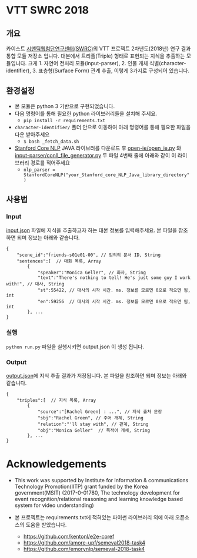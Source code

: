 # VTT SWRC 2018
## 개요
카이스트 [시맨틱웹첨단연구센터(SWRC)](http://semanticweb.kaist.ac.kr)의 VTT 프로젝트 2차년도(2018년) 연구 결과 통합 모듈 저장소 입니다. 대본에서 트리플(Triple) 형태로 표현되는 지식을 추출하는 모듈입니다. 크게 1. 자연어 전처리 모듈(input-parser), 2. 인물 개체 식별(character-identifier), 3. 표층형(Surface Form) 관계 추출, 이렇게 3가지로 구성되어 있습니다. 

## 환경설정
* 본 모듈은 python 3 기반으로 구현되었습니다.
* 다음 명령어를 통해 필요한 python 라이브러리들을 설치해 주세요. 
  * `pip install -r requirements.txt`
* `character-identifier/` 폴더 안으로 이동하여 아래 명령어를 통해 필요한 파일을 다운 받아주세요
  * `$ bash _fetch_data.sh`
* [Stanford Core NLP](https://stanfordnlp.github.io/CoreNLP/history.html) JAVA 라이브러를 다운로드 후 [open-ie/open_ie.py](open-ie/open_ie.py) 와 [input-parser/conll_file_generator.py](input-parser/conll_file_generator.py) 두 파일 4번째 줄에 아래와 같이 이 라이브러리 경로를 적어주세요
  * `nlp_parser = StanfordCoreNLP("your_Stanford_core_NLP_Java_library_directory")`


## 사용법
### Input
[input.json](input.json) 파일에 지식을 추출하고자 하는 대본 정보를 입력해주세요. 본 파일을 참조하면 되며 정보는 아래와 같습니다. 
```
{
	"scene_id":"friends-s01e01-00", // 임의의 문서 ID, String
	"sentences":[  // 대화 목록, Array
		{
			"speaker":"Monica Geller", // 화자, String
			"text":"There's nothing to tell! He's just some guy I work with!", // 대사, String
			"st":55422, // 대사의 시작 시간. ms. 정보를 모르면 0으로 적으면 됨, int
			"en":59256  // 대사의 시작 시간. ms. 정보를 모르면 0으로 적으면 됨, int
		}, ...
}
```
### 실행
 `python run.py` 파일을 실행시키면 output.json 이 생성 됩니다.
 
### Output
[output.json](output.json)에 지식 추출 결과가 저장됩니다. 본 파일을 참조하면 되며 정보는 아래와 같습니다. 
```
{
	"triples":[  // 지식 목록, Array
		{
			"source":"[Rachel Green] : ...", // 지식 출처 문장
			"sbj":"Rachel Green", // 주어 개체, String
			"relation":"'ll stay with", // 관계, String
			"obj":"Monica Geller"  // 목적어 개체, String
		}, ...
}
```

# Acknowledgements
* This work was supported by Institute for Information & communications Technology Promotion(IITP) grant funded by the Korea government(MSIT) (2017-0-01780, The technology development for event recognition/relational reasoning and learning knowledge based system for video understanding)

* 본 프로젝트는 requirements.txt에 적혀있는 파이썬 라이브러리 외에 아래 오픈소스의 도움을 받았습니다.
  * https://github.com/kentonl/e2e-coref
  * https://github.com/amore-upf/semeval2018-task4
  * https://github.com/emorynlp/semeval-2018-task4

